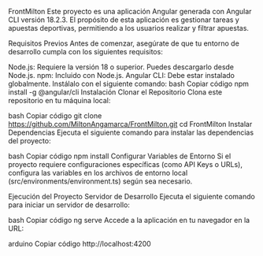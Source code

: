 FrontMilton
Este proyecto es una aplicación Angular generada con Angular CLI versión 18.2.3. El propósito de esta aplicación es gestionar tareas y apuestas deportivas, permitiendo a los usuarios realizar y filtrar apuestas.

Requisitos Previos
Antes de comenzar, asegúrate de que tu entorno de desarrollo cumpla con los siguientes requisitos:

Node.js: Requiere la versión 18 o superior. Puedes descargarlo desde Node.js.
npm: Incluido con Node.js.
Angular CLI: Debe estar instalado globalmente. Instálalo con el siguiente comando:
bash
Copiar código
npm install -g @angular/cli
Instalación
Clonar el Repositorio
Clona este repositorio en tu máquina local:

bash
Copiar código
git clone https://github.com/MiltonAngamarca/FrontMilton.git
cd FrontMilton
Instalar Dependencias
Ejecuta el siguiente comando para instalar las dependencias del proyecto:

bash
Copiar código
npm install
Configurar Variables de Entorno
Si el proyecto requiere configuraciones específicas (como API Keys o URLs), configura las variables en los archivos de entorno local (src/environments/environment.ts) según sea necesario.

Ejecución del Proyecto
Servidor de Desarrollo
Ejecuta el siguiente comando para iniciar un servidor de desarrollo:

bash
Copiar código
ng serve
Accede a la aplicación en tu navegador en la URL:

arduino
Copiar código
http://localhost:4200